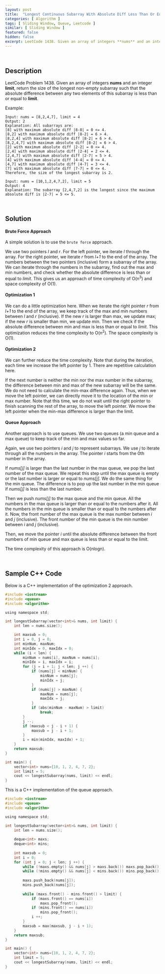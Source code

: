 ```yaml
---
layout: post
title:  "Longest Continuous Subarray With Absolute Diff Less Than Or Equal To Limit Problem"
categories: [ Algorithm ]
tags: [ Sliding Window, Queue, Leetcode ]
similar: [ Sliding Window ]
featured: false
hidden: false
excerpt: LeetCode 1438. Given an array of integers **nums** and an integer **limit**, return the size of the longest non-empty subarray such that the absolute difference between any two elements of this subarray is less than or equal to **limit**. 
---
```


<br />

## Description

LeetCode Problem 1438. Given an array of integers **nums** and an integer **limit**, return the size of the longest non-empty subarray such that the absolute difference between any two elements of this subarray is less than or equal to **limit**. 

Example: 
```
Input: nums = [8,2,4,7], limit = 4
Output: 2 
Explanation: All subarrays are: 
[8] with maximum absolute diff |8-8| = 0 <= 4.
[8,2] with maximum absolute diff |8-2| = 6 > 4. 
[8,2,4] with maximum absolute diff |8-2| = 6 > 4.
[8,2,4,7] with maximum absolute diff |8-2| = 6 > 4.
[2] with maximum absolute diff |2-2| = 0 <= 4.
[2,4] with maximum absolute diff |2-4| = 2 <= 4.
[2,4,7] with maximum absolute diff |2-7| = 5 > 4.
[4] with maximum absolute diff |4-4| = 0 <= 4.
[4,7] with maximum absolute diff |4-7| = 3 <= 4.
[7] with maximum absolute diff |7-7| = 0 <= 4. 
Therefore, the size of the longest subarray is 2.

Input: nums = [10,1,2,4,7,2], limit = 5
Output: 4 
Explanation: The subarray [2,4,7,2] is the longest since the maximum absolute diff is |2-7| = 5 <= 5.
```

<br />

## Solution

#### Brute Force Approach

A simple solution is to use the `brute force` approach. 

We use two pointers *l* and *r*. For the left pointer, we iterate *l* through the array. For the right pointer, we iterate *r* from *l+1* to the end of the array. The numbers between the two pointers (inclusive) form a subarray of the array. We can iterate through the numbers in the subarray, find out the max and min numbers, and check whether the absolute difference is less than or equal to *limit*. This gives us an approach of time complexity of O(n<sup>3</sup>) and space complexity of O(1).

#### Optimization 1

We can do a little optimization here. When we iterate the right pointer *r* from *l+1* to the end of the array, we keep track of the max and min numbers between *l* and *r* (inclusive). If the new *r* is larger than max, we update max; if the new *r* is smaller than min, we update min. Then we check if the absolute difference between min and max is less than or equal to *limit*. This optimization reduces the time complexity to O(n<sup>2</sup>). The space complexity is O(1).


#### Optimization 2


We can further reduce the time complexity. Note that during the iteration, each time we increase the left pointer by 1. There are repetitive calculation here. 

If the next number is neither the min nor the max number in the subarray, the difference between min and max of the new subarray will be the same. We do not need to calculate the min-max difference again. Thus, when we move the left pointer, we can directly move it to the location of the min or max number. Note that this time, we do not wait until the right pointer to finish scanning the rest of the array, to move the left pointer. We move the left pointer when the min-max difference is larger than the limit. 


#### Queue Approach

Another approach is to use queues. We use two queues (a min queue and a max queue) to keep track of the min and max values so far. 

Again, we use two pointers *i* and *j* to represent subarrays. We use *j* to iterate through all the numbers in the array. The pointer *i* starts from the 0th number in the array. 

If *nums[j]* is larger than the last number in the max queue, we pop the last number of the max queue. We repeat this step until the max queue is empty or the last number is larger or equal to *nums[j]*. We do the same thing for the min queue. The difference is to pop up the last number in the min queue if *nums[j]* is less than the last number.

Then we push *nums[j]* to the max queue and the min queue. All the numbers in the max queue is larger than or equal to the numbers after it. All the numbers in the min queue is smaller than or equal to the numbers after it. Now, the front number of the max queue is the max number between *i* and *j* (inclusive). The front number of the min queue is the min number between *i* and *j* (inclusive).

Then, we move the pointer *i* until the absolute difference between the front numbers of min queue and max queue is less than or equal to the limit.

The time complexity of this approach is O(nlogn).




<br />

## Sample C++ Code

Below is a C++ implementation of the optimization 2 approach.
```c
#include <iostream>
#include <queue>
#include <algorithm>

using namespace std;

int longestSubarray(vector<int>& nums, int limit) {
    int len = nums.size();

    int maxsub = 0;
    int i = 0, j = 0;
    int minNum, maxNum;
    int minIdx = 0, maxIdx = 0;
    while (i < len) {
        minNum = nums[i], maxNum = nums[i];
        minIdx = i, maxIdx = i;
        for (j = i + 1; j < len; j ++) {
            if (nums[j] < minNum) {
                minNum = nums[j];
                minIdx = j;
            }
            if (nums[j] > maxNum) {
                maxNum = nums[j];
                maxIdx = j;
            }
            if (abs(minNum - maxNum) > limit)
                break;
        }
        j --;
        if (maxsub < j - i + 1) {
            maxsub = j - i + 1;
        }
        i = min(minIdx, maxIdx) + 1;
    }
    return maxsub;
}

int main() {
    vector<int> nums={10, 1, 2, 4, 7, 2};
    int limit = 5;
    cout << longestSubarray(nums, limit) << endl;
}
```


This is a C++ implementation of the queue approach.

```c
#include <iostream>
#include <queue>
#include <algorithm>

using namespace std;

int longestSubarray(vector<int>& nums, int limit) {
    int len = nums.size();
    
    deque<int> maxs;
    deque<int> mins;
    
    int maxsub = 0;
    int i = 0;
    for (int j = 0; j < len; j ++) {
        while (!maxs.empty() && nums[j] > maxs.back()) maxs.pop_back();
        while (!mins.empty() && nums[j] < mins.back()) mins.pop_back();
        
        maxs.push_back(nums[j]);
        mins.push_back(nums[j]);
        
        while (maxs.front() - mins.front() > limit) {
            if (maxs.front() == nums[i])
                maxs.pop_front();
            if (mins.front() == nums[i])
                mins.pop_front();
            i ++;
        }
        maxsub = max(maxsub, j - i + 1);
    }
    return maxsub;
}

int main() {
    vector<int> nums={10, 1, 2, 4, 7, 2};
    int limit = 5;
    cout << longestSubarray(nums, limit) << endl;
}
```
